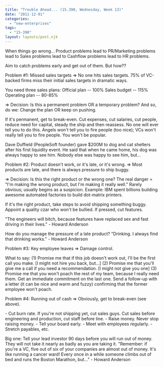 ```yaml
---
title: "Trouble Ahead... (15.390, Wednesday, Week 13)"
date: "2011-12-01"
categories: 
  - "new-enterprises"
tags: 
  - "15-390"
layout: layouts/post.njk
---
```


When things go wrong... Product problems lead to PR/Marketing problems lead to Sales problems lead to Cashflow problems lead to HR problems.

Aim to catch problems early and get out of them. But how??

Problem #1: Missed sales targets => No one hits sales targets. 75% of VC-backed firms miss their initial sales targets in dramatic ways.

You need three sales plans: Official plan -- 100% Sales budget -- 115% Operating plan -- 80-85%

\=> Decision: Is this a permanent problem OR a temporary problem? And so, do we: Change the plan OR keep on pushing.

If it's permanent, get to break-even. Cut expenses, cut salaries, cut people, reduce need for capital, steady the ship and then reassess. No one will ever tell you to do this. Angels won't tell you to fire people (too nice); VCs won't really tell you to fire people. You won't be popular.

Dave Duffield (PeopleSoft founder) gave $200M to dog and cat shelters after his first liquidity event. He said that when he came home, his dog was always happy to see him. Nobody else was happy to see him, but...

Problem #2: Product doesn't work, or it's late, or it's wrong. => Most products are late, and there is always pressure to ship buggy.

\=> Decision: Is this the right product or the wrong one? The real danger = "I'm making the wrong product, but I'm making it really well." Rarely obvious; usually begins as a suspicion. Example: IBM spent billions building awesome automated factories to build dot-matrix printers.

If it's the right product, take steps to avoid shipping something buggy. Appoint a quality czar who won't be bullied. If pressed, cut features.

"The engineers will bitch, because features have replaced sex and fast driving in their lives." - Howard Anderson

How do you manage the pressure of a late product? "Drinking. I always find that drinking works." - Howard Anderson

Problem #3: Key employee leaves => Damage control.

What to say: (1) Promise me that if this job doesn't work out, I'll be the first call you make. \[I might not hire you back, but...\] (2) Promise me that you'll give me a call if you need a recommendation. \[I might not give you one\] (3) Promise me that you won't poach the rest of my team, because I really need them. Get an immediate commitment on the last one. Send a follow-up with a letter (it can be nice and warm and fuzzy) confirming that the former employee won't poach.

Problem #4: Running out of cash => Obviously, get to break-even (see above).

\- Cut burn rate. If you're not shipping yet, cut sales guys. Cut sales before engineering and production, cut staff before line. - Raise money. Never stop raising money. - Tell your board early. - Meet with employees regularly. - Stretch payables, etc.

Big one: Tell your lead investor 90 days before you will run out of money. They will not take it nearly as badly as you are taking it. "Remember: if you're a VC, five out of six of your companies are almost out of money. It's like running a cancer ward! Every once in a while someone climbs out of bed and runs the Boston Marathon, but..." - Howard Anderson
